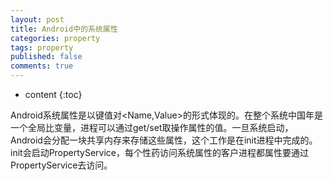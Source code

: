 ```yaml
---
layout: post
title: Android中的系统属性
categories: property
tags: property
published: false
comments: true
---
```


* content
{:toc}

Android系统属性是以键值对<Name,Value>的形式体现的。在整个系统中国年是一个全局比变量，进程可以通过get/set取操作属性的值。一旦系统启动，Android会分配一块共享内存来存储这些属性，这个工作是在init进程中完成的。init会启动PropertyService，每个性药访问系统属性的客户进程都属性要通过PropertyService去访问。
